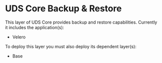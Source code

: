 # UDS Core Backup & Restore

This layer of UDS Core provides backup and restore capabilities. Currently it includes the application(s):
- Velero

To deploy this layer you must also deploy its dependent layer(s):
- Base